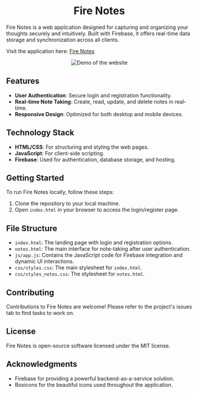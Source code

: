 <h1 align="center">Fire Notes</h1>

Fire Notes is a web application designed for capturing and organizing your thoughts securely and intuitively. Built with Firebase, it offers real-time data storage and synchronization across all clients.

Visit the application here: [Fire Notes](https://firexnotes.netlify.app)

<p align="center">
  <img src="/img/fire-notes.gif" alt="Demo of the website">
</p>

## Features

- **User Authentication**: Secure login and registration functionality.
- **Real-time Note Taking**: Create, read, update, and delete notes in real-time.
- **Responsive Design**: Optimized for both desktop and mobile devices.

## Technology Stack

- **HTML/CSS**: For structuring and styling the web pages.
- **JavaScript**: For client-side scripting.
- **Firebase**: Used for authentication, database storage, and hosting.

## Getting Started

To run Fire Notes locally, follow these steps:

1. Clone the repository to your local machine.
2. Open `index.html` in your browser to access the login/register page.

## File Structure

- `index.html`: The landing page with login and registration options.
- `notes.html`: The main interface for note-taking after user authentication.
- `js/app.js`: Contains the JavaScript code for Firebase integration and dynamic UI interactions.
- `css/styles.css`: The main stylesheet for `index.html`.
- `css/styles_notes.css`: The stylesheet for `notes.html`.

## Contributing

Contributions to Fire Notes are welcome! Please refer to the project's issues tab to find tasks to work on.

## License

Fire Notes is open-source software licensed under the MIT license.

## Acknowledgments

- Firebase for providing a powerful backend-as-a-service solution.
- Boxicons for the beautiful icons used throughout the application.
